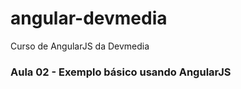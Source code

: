 # angular-devmedia
Curso de AngularJS da Devmedia

<h3>Aula 02 - Exemplo básico usando AngularJS</h3>
